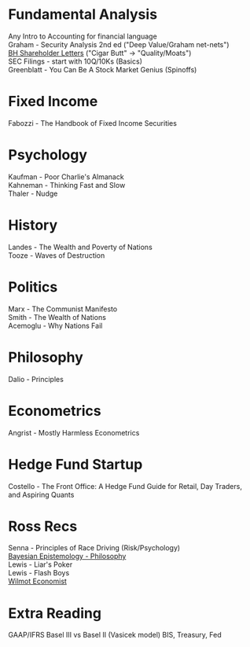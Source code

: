 # Fundamental Analysis
Any Intro to Accounting for financial language <br>
Graham - Security Analysis 2nd ed ("Deep Value/Graham net-nets")<br>
[BH Shareholder Letters](https://www.berkshirehathaway.com/letters/letters.html) ("Cigar Butt" -> "Quality/Moats")<br>
SEC Filings - start with 10Q/10Ks (Basics)<br>
Greenblatt - You Can Be A Stock Market Genius (Spinoffs) <br>

# Fixed Income
Fabozzi - The Handbook of Fixed Income Securities

# Psychology
Kaufman - Poor Charlie's Almanack<br>
Kahneman - Thinking Fast and Slow <br>
Thaler - Nudge<br>

# History
Landes - The Wealth and Poverty of Nations <br>
Tooze - Waves of Destruction

# Politics
Marx - The Communist Manifesto <br>
Smith - The Wealth of Nations<br>
Acemoglu - Why Nations Fail<br>

# Philosophy
Dalio - Principles

# Econometrics
Angrist - Mostly Harmless Econometrics

# Hedge Fund Startup
Costello - The Front Office: A Hedge Fund Guide for Retail, Day Traders, and Aspiring Quants

# Ross Recs
Senna - Principles of Race Driving (Risk/Psychology)<br>
[Bayesian Epistemology - Philosophy](https://plato.stanford.edu/entries/epistemology-bayesian/)<br>
Lewis - Liar's Poker <br>
Lewis - Flash Boys <br>
[Wilmot Economist](https://youtu.be/YYQXPnbWnaM?si=9PKzu7ORIVn2TEr4)

# Extra Reading
GAAP/IFRS
Basel III vs Basel II (Vasicek model)
BIS, Treasury, Fed
